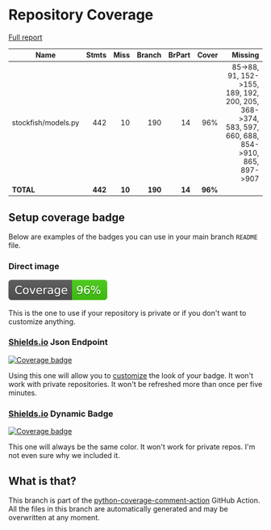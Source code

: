 # Repository Coverage

[Full report](https://htmlpreview.github.io/?https://github.com/johndoknjas/stockfish-1/blob/python-coverage-comment-action-data/htmlcov/index.html)

| Name                |    Stmts |     Miss |   Branch |   BrPart |   Cover |   Missing |
|-------------------- | -------: | -------: | -------: | -------: | ------: | --------: |
| stockfish/models.py |      442 |       10 |      190 |       14 |     96% |85->88, 91, 152->155, 189, 192, 200, 205, 368->374, 583, 597, 660, 688, 854->910, 865, 897->907 |
|           **TOTAL** |  **442** |   **10** |  **190** |   **14** | **96%** |           |


## Setup coverage badge

Below are examples of the badges you can use in your main branch `README` file.

### Direct image

[![Coverage badge](https://raw.githubusercontent.com/johndoknjas/stockfish-1/python-coverage-comment-action-data/badge.svg)](https://htmlpreview.github.io/?https://github.com/johndoknjas/stockfish-1/blob/python-coverage-comment-action-data/htmlcov/index.html)

This is the one to use if your repository is private or if you don't want to customize anything.

### [Shields.io](https://shields.io) Json Endpoint

[![Coverage badge](https://img.shields.io/endpoint?url=https://raw.githubusercontent.com/johndoknjas/stockfish-1/python-coverage-comment-action-data/endpoint.json)](https://htmlpreview.github.io/?https://github.com/johndoknjas/stockfish-1/blob/python-coverage-comment-action-data/htmlcov/index.html)

Using this one will allow you to [customize](https://shields.io/endpoint) the look of your badge.
It won't work with private repositories. It won't be refreshed more than once per five minutes.

### [Shields.io](https://shields.io) Dynamic Badge

[![Coverage badge](https://img.shields.io/badge/dynamic/json?color=brightgreen&label=coverage&query=%24.message&url=https%3A%2F%2Fraw.githubusercontent.com%2Fjohndoknjas%2Fstockfish-1%2Fpython-coverage-comment-action-data%2Fendpoint.json)](https://htmlpreview.github.io/?https://github.com/johndoknjas/stockfish-1/blob/python-coverage-comment-action-data/htmlcov/index.html)

This one will always be the same color. It won't work for private repos. I'm not even sure why we included it.

## What is that?

This branch is part of the
[python-coverage-comment-action](https://github.com/marketplace/actions/python-coverage-comment)
GitHub Action. All the files in this branch are automatically generated and may be
overwritten at any moment.